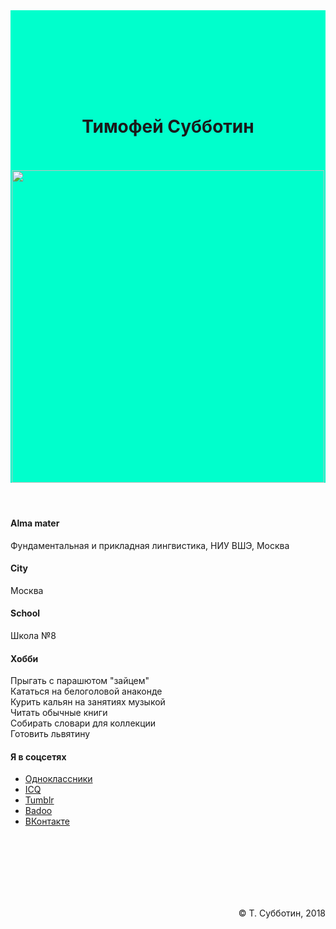 <!DOCTYPE html>

<html>
	<head>
		<title>Личная страница Тимофея Субботина</title>
	 	<meta name="viewport" content="width=device-width, initial-scale=1.0">
		<meta charset="utf-8">
		<meta name="description" content="Личная страница и контакты">
		<!-- Bootstrap Core CSS -->
    	<link href="https://maxcdn.bootstrapcdn.com/bootstrap/3.3.7/css/bootstrap.min.css" rel="stylesheet" media="screen">
	</head>
	<body>
		<header style="background-color:#00ffcc; padding-top:130px;"> 
			<center><h1>Тимофей Субботин</h1></center>
			<br /><br />
        	<img src="3x4.jpg" title="portrait" alt="" style="height:500px;">
		</header>
		<section id="portfolio">
			<div class="container">
				<div class="col-md-3">
					<article>
						<h4>Alma mater</h4>
						<p>Фундаментальная и прикладная лингвистика, НИУ ВШЭ, Москва</p>
					</article>
					<article>
						<h4>City</h4>
						<p>Москва</p>
					</article>
					<article>
						<h4>School</h4>
						<p>Школа №8</p>
					</article>
				</div>
				<div class="col-md-3">
					<article>
						<h4>Хобби</h4>
						<p>Прыгать с парашютом "зайцем"<br />
						Кататься на белоголовой анаконде<br />
						Курить кальян на занятиях музыкой<br />
						Читать обычные книги<br />
						Собирать словари для коллекции<br />
						Готовить львятину<br />
					</article>
					<article>
			</div>
				<div class="col-md-3">
					<h4>Я в соцсетях</h4>
					<ul>
						<li><a href="https://ru.wikipedia.org/wiki/%D0%98%D0%BD%D1%82%D0%B5%D1%80%D1%80%D0%BE%D0%B1%D0%B0%D0%BD%D0%B3">Одноклассники</a></li>
						<li><a href="https://ru.wikipedia.org/wiki/%D0%9F%D0%BE%D1%80%D0%BE%D1%81%D1%8F%D1%87%D1%8C%D1%8F_%D0%BB%D0%B0%D1%82%D1%8B%D0%BD%D1%8C">ICQ</a></li>
						<li><a href="https://ru.wikipedia.org/wiki/%D0%9E%D1%82%D0%B2%D0%B5%D1%82_%D0%BD%D0%B0_%D0%B3%D0%BB%D0%B0%D0%B2%D0%BD%D1%8B%D0%B9_%D0%B2%D0%BE%D0%BF%D1%80%D0%BE%D1%81_%D0%B6%D0%B8%D0%B7%D0%BD%D0%B8,_%D0%B2%D1%81%D0%B5%D0%BB%D0%B5%D0%BD%D0%BD%D0%BE%D0%B9_%D0%B8_%D0%B2%D1%81%D0%B5%D0%B3%D0%BE_%D1%82%D0%B0%D0%BA%D0%BE%D0%B3%D0%BE">Tumblr</a></li>
						<li><a href="https://ru.wikipedia.org/wiki/%D0%9F%D0%B0%D1%80%D0%B0%D0%B4%D0%BE%D0%BA%D1%81_%D0%BA%D0%BE%D1%88%D0%BA%D0%B8_%D1%81_%D0%BC%D0%B0%D1%81%D0%BB%D0%BE%D0%BC">Badoo</a></li>
					  	<li><a href="https://vk.com/kingdom_romland">ВКонтакте</a></li>
          				</ul>
					</article>
				</div>
			</div>
		</section>
		<footer class="bs-docs-footer"> 
			<div class="container"> 
			<br /><br /><br /><br /><br /><br />
				<p style="text-align:right; ">&copy; Т. Субботин, 2018</p> 
			</div>
		</footer>
	</body>
</html>
